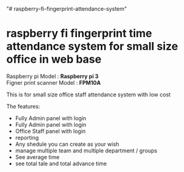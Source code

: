 "# raspberry-fi-fingerprint-attendance-system"
<h1>raspberry fi fingerprint time attendance system for small size office in web base</h1>

Raspberry pi Model : <b>Raspberry pi 3</b><br>
Figner print scanner Model : <b>FPM10A</b>

This is for small size office staff attendance system with low cost


The features:
    <ul>
<li>Fully Admin panel with login</li>
    <li>Fully Admin panel with login</li>
    <li>Office Staff panel with login</li>
    <li>reporting</li>
    <li>Any shedule you can create as your wish</li>
    <li>manage multiple team and multiple department / groups</li>
    <li>See average time </li>
    <li>see total tale and total advance time</li>
</ul>
